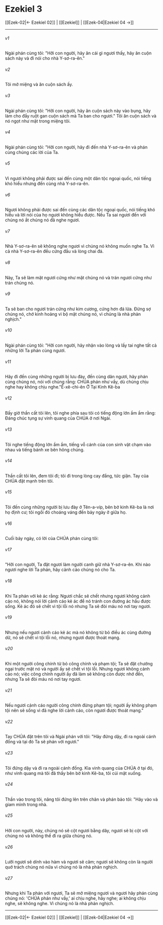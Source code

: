 # Ezekiel 3

[[Ezek-02|← Ezekiel 02]] | [[Ezekiel]] | [[Ezek-04|Ezekiel 04 →]]
***



###### v1 
Ngài phán cùng tôi: "Hỡi con người, hãy ăn cái gì ngươi thấy, hãy ăn cuộn sách này và đi nói cho nhà Y-sơ-ra-ên." 

###### v2 
Tôi mở miệng và ăn cuộn sách ấy. 

###### v3 
Ngài phán cùng tôi: "Hỡi con người, hãy ăn cuộn sách này vào bụng, hãy làm cho đầy ruột gan cuộn sách mà Ta ban cho ngươi." Tôi ăn cuộn sách và nó ngọt như mật trong miệng tôi. 

###### v4 
Ngài phán cùng tôi: "Hỡi con người, hãy đi đến nhà Y-sơ-ra-ên và phán cùng chúng các lời của Ta. 

###### v5 
Vì ngươi không phải được sai đến cùng một dân tộc ngoại quốc, nói tiếng khó hiểu nhưng đến cùng nhà Y-sơ-ra-ên. 

###### v6 
Ngươi không phải được sai đến cùng các dân tộc ngoại quốc, nói tiếng khó hiểu và lời nói của họ ngươi không hiểu được. Nếu Ta sai ngươi đến với chúng nó ắt chúng nó đã nghe ngươi. 

###### v7 
Nhà Y-sơ-ra-ên sẽ không nghe ngươi vì chúng nó không muốn nghe Ta. Vì cả nhà Y-sơ-ra-ên đều cứng đầu và lòng chai đá. 

###### v8 
Này, Ta sẽ làm mặt ngươi cứng như mặt chúng nó và trán ngươi cứng như trán chúng nó. 

###### v9 
Ta sẽ ban cho ngươi trán cứng như kim cương, cứng hơn đá lửa. Đừng sợ chúng nó, chớ kinh hoảng vì bộ mặt chúng nó, vì chúng là nhà phản nghịch." 

###### v10 
Ngài phán cùng tôi: "Hỡi con người, hãy nhận vào lòng và lấy tai nghe tất cả những lời Ta phán cùng ngươi. 

###### v11 
Hãy đi đến cùng những người bị lưu đày, đến cùng dân ngươi, hãy phán cùng chúng nó, nói với chúng rằng: CHÚA phán như vầy, dù chúng chịu nghe hay không chịu nghe."Ê-xê-chi-ên Ở Tại Kinh Kê-ba 

###### v12 
Bấy giờ thần cất tôi lên, tôi nghe phía sau tôi có tiếng động lớn ầm ầm rằng: Đáng chúc tụng sự vinh quang của CHÚA ở nơi Ngài. 

###### v13 
Tôi nghe tiếng động lớn ầm ầm, tiếng vỗ cánh của con sinh vật chạm vào nhau và tiếng bánh xe bên hông chúng. 

###### v14 
Thần cất tôi lên, đem tôi đi; tôi đi trong lòng cay đắng, tức giận. Tay của CHÚA đặt mạnh trên tôi. 

###### v15 
Tôi đến cùng những người bị lưu đày ở Tên-a-víp, bên bờ kinh Kê-ba là nơi họ định cư; tôi ngồi đó choáng váng đến bảy ngày ở giữa họ. 

###### v16 
Cuối bảy ngày, có lời của CHÚA phán cùng tôi: 

###### v17 
"Hỡi con người, Ta đặt ngươi làm người canh giữ nhà Y-sơ-ra-ên. Khi nào ngươi nghe lời Ta phán, hãy cảnh cáo chúng nó cho Ta. 

###### v18 
Khi Ta phán với kẻ ác rằng: Ngươi chắc sẽ chết nhưng ngươi không cảnh cáo nó, không nói lời cảnh cáo kẻ ác để nó tránh con đường ác hầu được sống. Kẻ ác đó sẽ chết vì tội lỗi nó nhưng Ta sẽ đòi máu nó nơi tay ngươi. 

###### v19 
Nhưng nếu ngươi cảnh cáo kẻ ác mà nó không từ bỏ điều ác cùng đường dữ, nó sẽ chết vì tội lỗi nó, nhưng ngươi được thoát mạng. 

###### v20 
Khi một người công chính từ bỏ công chính và phạm tội; Ta sẽ đặt chướng ngại trước mặt nó và người ấy sẽ chết vì tội lỗi. Nhưng ngươi không cảnh cáo nó; việc công chính người ấy đã làm sẽ không còn được nhớ đến, nhưng Ta sẽ đòi máu nó nơi tay ngươi. 

###### v21 
Nếu ngươi cảnh cáo người công chính đừng phạm tội; người ấy không phạm tội nên sẽ sống vì đã nghe lời cảnh cáo, còn ngươi được thoát mạng." 

###### v22 
Tay CHÚA đặt trên tôi và Ngài phán với tôi: "Hãy đứng dậy, đi ra ngoài cánh đồng và tại đó Ta sẽ phán với ngươi." 

###### v23 
Tôi đứng dậy và đi ra ngoài cánh đồng. Kìa vinh quang của CHÚA ở tại đó, như vinh quang mà tôi đã thấy bên bờ kinh Kê-ba, tôi cúi mặt xuống. 

###### v24 
Thần vào trong tôi, nâng tôi đứng lên trên chân và phán bảo tôi: "Hãy vào và giam mình trong nhà. 

###### v25 
Hỡi con người, này, chúng nó sẽ cột ngươi bằng dây, ngươi sẽ bị cột với chúng nó và không thể đi ra giữa chúng nó. 

###### v26 
Lưỡi ngươi sẽ dính vào hàm và ngươi sẽ câm; ngươi sẽ không còn là người quở trách chúng nó nữa vì chúng nó là nhà phản nghịch. 

###### v27 
Nhưng khi Ta phán với ngươi, Ta sẽ mở miệng ngươi và ngươi hãy phán cùng chúng nó: 'CHÚA phán như vầy,' ai chịu nghe, hãy nghe; ai không chịu nghe, sẽ không nghe. Vì chúng nó là nhà phản nghịch.

***
[[Ezek-02|← Ezekiel 02]] | [[Ezekiel]] | [[Ezek-04|Ezekiel 04 →]]
